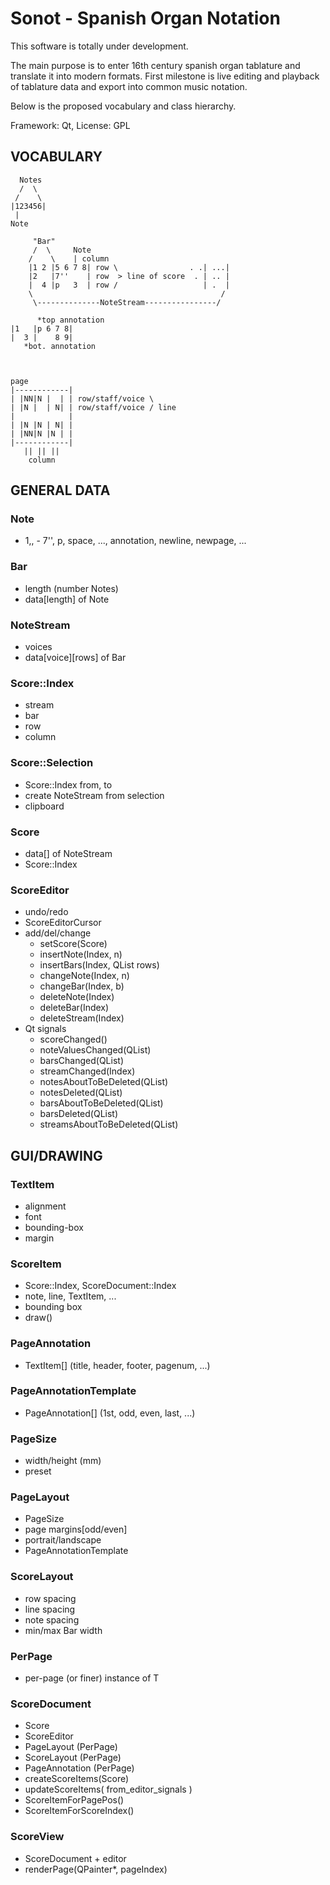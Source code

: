 # Sonot - Spanish Organ Notation

This software is totally under development.

The main purpose is to enter 16th century spanish organ tablature and translate it into modern formats. First milestone is live editing and playback of tablature data and export into common music notation.

Below is the proposed vocabulary and class hierarchy.

Framework: Qt, License: GPL

## VOCABULARY

      Notes
      /  \
     /    \
    |123456|
     |
    Note

         "Bar"
         /  \     Note
        /    \    | column
        |1 2 |5 6 7 8| row \                . .| ...|
        |2   |7''    | row  > line of score  . | .. |
        |  4 |p   3  | row /                   | .  |
        \                                          /
         \--------------NoteStream----------------/

          *top annotation
    |1   |p 6 7 8|
    |  3 |    8 9|
       *bot. annotation



    page
    |------------|
    | |NN|N |  | | row/staff/voice \
    | |N |  | N| | row/staff/voice / line
    |            |
    | |N |N | N| |
    | |NN|N |N | |
    |------------|
       || || ||
        column


## GENERAL DATA

### Note
- 1,, - 7'', p, space, ..., annotation, newline, newpage, ...

### Bar
- length (number Notes)
- data[length] of Note

### NoteStream
- voices
- data[voice][rows] of Bar

### Score::Index
- stream
- bar
- row
- column

### Score::Selection
- Score::Index from, to
- create NoteStream from selection
- clipboard

### Score
- data[] of NoteStream
- Score::Index

### ScoreEditor
- undo/redo
- ScoreEditorCursor
- add/del/change
    - setScore(Score)
    - insertNote(Index, n)
    - insertBars(Index, QList<Bar> rows)
    - changeNote(Index, n)
    - changeBar(Index, b)
    - deleteNote(Index)
    - deleteBar(Index)
    - deleteStream(Index)
- Qt signals
    - scoreChanged()
    - noteValuesChanged(QList<Index>)
    - barsChanged(QList<Index>)
    - streamChanged(Index)
    - notesAboutToBeDeleted(QList<Index>)
    - notesDeleted(QList<Index>)
    - barsAboutToBeDeleted(QList<Index>)
    - barsDeleted(QList<Index>)
    - streamsAboutToBeDeleted(QList<Index>)



## GUI/DRAWING

### TextItem
- alignment
- font
- bounding-box
- margin

### ScoreItem
- Score::Index, ScoreDocument::Index
- note, line, TextItem, ...
- bounding box
- draw()

### PageAnnotation
- TextItem[] (title, header, footer, pagenum, ...)

### PageAnnotationTemplate
- PageAnnotation[] (1st, odd, even, last, ...)

### PageSize
- width/height (mm)
- preset

### PageLayout
- PageSize
- page margins[odd/even]
- portrait/landscape
- PageAnnotationTemplate

### ScoreLayout
- row spacing
- line spacing
- note spacing
- min/max Bar width

### PerPage<T>
- per-page (or finer) instance of T

### ScoreDocument
- Score
- ScoreEditor
- PageLayout (PerPage)
- ScoreLayout (PerPage)
- PageAnnotation (PerPage)
- createScoreItems(Score)
- updateScoreItems( from_editor_signals )
- ScoreItemForPagePos()
- ScoreItemForScoreIndex()

### ScoreView
- ScoreDocument + editor
- renderPage(QPainter*, pageIndex)
